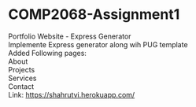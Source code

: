 # COMP2068-Assignment1
Portfolio Website - Express Generator           
Implemente Express generator along wih PUG template         
Added Following pages:            
  About       
  Projects        
  Services        
  Contact       
  Link: https://shahrutvi.herokuapp.com/
